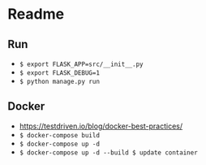 # Readme

## Run

- `$ export FLASK_APP=src/__init__.py`
- `$ export FLASK_DEBUG=1`
- `$ python manage.py run`

## Docker

- https://testdriven.io/blog/docker-best-practices/
- `$ docker-compose build`
- `$ docker-compose up -d`
- `$ docker-compose up -d --build $ update container`
